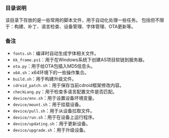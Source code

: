 ### 目录说明

该目录下存放的是一些常用的脚本文件，用于自动化处理一些任务。
包括但不限于：构建、补丁、语言检查、设备管理、字体管理、OTA更新等。

### 备注
- `fonts.sh`：编译时自动生成字体相关文件。
- `kk_frame.ps1`：用于在Windows系统下创建AS项目软链到服务器。
- `ota.py`：用于给OTA包插入MD5信息头。
- `x64.sh`：x64环境下的一些操作集合。
- `build.sh`：用于构建升级文件。
- `cdroid_patch.sh`：用于保存当前cdroid框架修改内容。
- `checkLang.py`：用于检查多语言配置文件是否匹配。
- `device/env.sh`：用于设置设备环境变量。
- `device/mount.sh`：用于挂载设备。
- `device/pull.sh`：用于从设备拉取文件。
- `device/run.sh`：用于在设备上运行程序。
- `device/updating.sh`：用于更新设备。
- `device/upgrade.sh`：用于升级设备。

